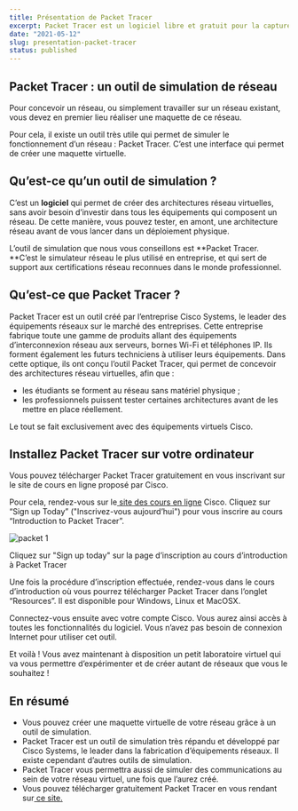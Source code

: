 ```yaml
---
title: Présentation de Packet Tracer
excerpt: Packet Tracer est un logiciel libre et gratuit pour la capture et l'analyse de paquets réseau.
date: "2021-05-12"
slug: presentation-packet-tracer
status: published
---
```


## Packet Tracer : un outil de simulation de réseau

Pour concevoir un réseau, ou simplement travailler sur un réseau existant, vous devez en premier lieu réaliser une maquette de ce réseau.

Pour cela, il existe un outil très utile qui permet de simuler le fonctionnement d’un réseau : Packet Tracer. C’est une interface qui permet de créer une maquette virtuelle.

## Qu’est-ce qu’un outil de simulation ?

C’est un **logiciel** qui permet de créer des architectures réseau virtuelles, sans avoir besoin d’investir dans tous les équipements qui composent un réseau. De cette manière, vous pouvez tester, en amont, une architecture réseau avant de vous lancer dans un déploiement physique.

L’outil de simulation que nous vous conseillons est **Packet Tracer. **C’est le simulateur réseau le plus utilisé en entreprise, et qui sert de support aux certifications réseau reconnues dans le monde professionnel.

## Qu’est-ce que Packet Tracer ?

Packet Tracer est un outil créé par l’entreprise Cisco Systems, le leader des équipements réseaux sur le marché des entreprises. Cette entreprise fabrique toute une gamme de produits allant des équipements d’interconnexion réseau aux serveurs, bornes Wi-Fi et téléphones IP. Ils forment également les futurs techniciens à utiliser leurs équipements. Dans cette optique, ils ont conçu l’outil Packet Tracer, qui permet de concevoir des architectures réseau virtuelles, afin que :

- les étudiants se forment au réseau sans matériel physique ;
- les professionnels puissent tester certaines architectures avant de les mettre en place réellement.

Le tout se fait exclusivement avec des équipements virtuels Cisco.

## Installez Packet Tracer sur votre ordinateur

Vous pouvez télécharger Packet Tracer gratuitement en vous inscrivant sur le site de cours en ligne proposé par Cisco.

Pour cela, rendez-vous sur le[ site des cours en ligne](https://www.netacad.com/courses/packet-tracer/introduction-packet-tracer) Cisco. Cliquez sur “Sign up Today” ("Inscrivez-vous aujourd’hui") pour vous inscrire au cours “Introduction to Packet Tracer”.

![packet 1](packet-1.png)

Cliquez sur "Sign up today" sur la page d’inscription au cours d’introduction à Packet Tracer

Une fois la procédure d’inscription effectuée, rendez-vous dans le cours d’introduction où vous pourrez télécharger Packet Tracer dans l’onglet “Resources”. Il est disponible pour Windows, Linux et MacOSX.

Connectez-vous ensuite avec votre compte Cisco. Vous aurez ainsi accès à toutes les fonctionnalités du logiciel. Vous n’avez pas besoin de connexion Internet pour utiliser cet outil.

Et voilà ! Vous avez maintenant à disposition un petit laboratoire virtuel qui va vous permettre d’expérimenter et de créer autant de réseaux que vous le souhaitez !

## En résumé

- Vous pouvez créer une maquette virtuelle de votre réseau grâce à un outil de simulation.
- Packet Tracer est un outil de simulation très répandu et développé par Cisco Systems, le leader dans la fabrication d’équipements réseaux. Il existe cependant d’autres outils de simulation.
- Packet Tracer vous permettra aussi de simuler des communications au sein de votre réseau virtuel, une fois que l’aurez créé.
- Vous pouvez télécharger gratuitement Packet Tracer en vous rendant sur[ ce site.](https://www.netacad.com/courses/packet-tracer/introduction-packet-tracer)
